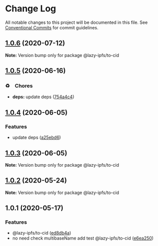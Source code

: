 # Change Log

All notable changes to this project will be documented in this file.
See [Conventional Commits](https://conventionalcommits.org) for commit guidelines.

## [1.0.6](https://github.com/bluelovers/ws-ipfs/compare/@lazy-ipfs/to-cid@1.0.5...@lazy-ipfs/to-cid@1.0.6) (2020-07-12)

**Note:** Version bump only for package @lazy-ipfs/to-cid





## [1.0.5](https://github.com/bluelovers/ws-ipfs/compare/@lazy-ipfs/to-cid@1.0.4...@lazy-ipfs/to-cid@1.0.5) (2020-06-16)


### ♻️　Chores

* **deps:**  update deps ([754a4c4](https://github.com/bluelovers/ws-ipfs/commit/754a4c4a714d3d256500b319473ce610f876b442))





## [1.0.4](https://github.com/bluelovers/ws-ipfs/compare/@lazy-ipfs/to-cid@1.0.3...@lazy-ipfs/to-cid@1.0.4) (2020-06-05)


### Features

* update deps ([a25ebd6](https://github.com/bluelovers/ws-ipfs/commit/a25ebd688ccfd54f164b3ff89cf6cdb2e7f6e478))





## [1.0.3](https://github.com/bluelovers/ws-ipfs/compare/@lazy-ipfs/to-cid@1.0.2...@lazy-ipfs/to-cid@1.0.3) (2020-06-05)

**Note:** Version bump only for package @lazy-ipfs/to-cid





## [1.0.2](https://github.com/bluelovers/ws-ipfs/compare/@lazy-ipfs/to-cid@1.0.1...@lazy-ipfs/to-cid@1.0.2) (2020-05-24)

**Note:** Version bump only for package @lazy-ipfs/to-cid





## 1.0.1 (2020-05-17)


### Features

* @lazy-ipfs/to-cid ([ed8db4a](https://github.com/bluelovers/ws-ipfs/commit/ed8db4abbd46c4c13878223980fd3794dcc882a5))
* no need check multibaseName add test @lazy-ipfs/to-cid ([e6ea250](https://github.com/bluelovers/ws-ipfs/commit/e6ea250cad011f1c0aaf1558df2201e6723d291e))

